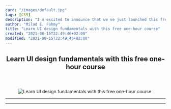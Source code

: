 ```yaml
---
card: "/images/default.jpg"
tags: [CSS]
description: "I m excited to announce that we ve just launched this free Sc"
author: "Milad E. Fahmy"
title: "Learn UI design fundamentals with this free one-hour course"
created: "2021-08-15T22:49:46+02:00"
modified: "2021-08-15T22:49:46+02:00"
---
```

<div class="site-wrapper">
<main id="site-main" class="site-main outer">
<div class="inner">
<article class="post-full post tag-css tag-ui-design tag-design tag-html tag-100daysofcode ">
<header class="post-full-header">
<h1 class="post-full-title">Learn UI design fundamentals with this free one-hour course</h1>
</header>
<figure class="post-full-image">
<picture>
<source media="(max-width: 700px)" sizes="1px" srcset="data:image/gif;base64,R0lGODlhAQABAIAAAAAAAP///yH5BAEAAAAALAAAAAABAAEAAAIBRAA7 1w">
<source media="(min-width: 701px)" sizes="(max-width: 800px) 400px,
(max-width: 1170px) 700px,
1400px" srcset="/news/content/images/size/w300/2020/02/gdesign.png 300w,
/news/content/images/size/w600/2020/02/gdesign.png 600w,
/news/content/images/size/w1000/2020/02/gdesign.png 1000w,
/news/content/images/size/w2000/2020/02/gdesign.png 2000w">
<img onerror="this.style.display='none'" src="/news/content/images/size/w2000/2020/02/gdesign.png" alt="Learn UI design fundamentals with this free one-hour course">
</picture>
</figure>
<section class="post-full-content">
<div class="post-content">
</div>
<hr>
<hr>
</section>
</article>
</div>
</main>
</div>
<!-- Google Tag Manager (noscript) -->
<!-- End Google Tag Manager (noscript) -->
